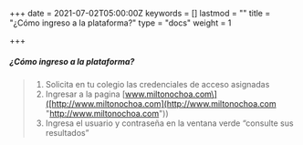 +++
date = 2021-07-02T05:00:00Z
keywords = []
lastmod = ""
title = "¿Cómo ingreso a la plataforma?"
type = "docs"
weight = 1

+++
##### ¿Cómo ingreso a la plataforma?

> 1. Solicita en tu colegio las credenciales de acceso asignadas
> 2. Ingresar a la pagina \[www.miltonochoa.com\]([http://www.miltonochoa.com](http://www.miltonochoa.com "http://www.miltonochoa.com"))
> 3. Ingresa el usuario y contraseña en la ventana verde “consulte sus resultados”